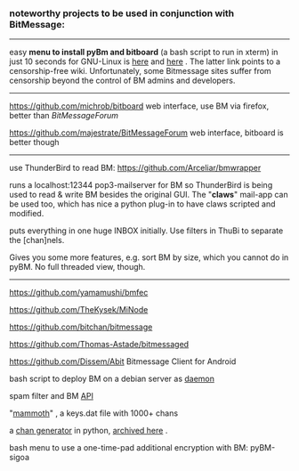 ### noteworthy projects to be used in conjunction with BitMessage:
***
easy **menu to install pyBm and bitboard** (a bash script to run in xterm) in just 10 seconds for GNU-Linux is [here](https://gist.githubusercontent.com/KM-200/715f8847bd24b9e6ebb90e0a64d5149a/raw/747df7a695b09aa5e133d6a7d86c6387ab10348e/bm_menu.sh) and [here](http://fossilrepos.sourceforge.net/srv.fsl/450/wcontent?all=1) . The latter link points to a censorship-free wiki. Unfortunately, some Bitmessage sites suffer from censorship beyond the control of BM admins and developers.

***
https://github.com/michrob/bitboard web interface, use BM via firefox, better than _BitMessageForum_

https://github.com/majestrate/BitMessageForum web interface, bitboard is better though


***
use ThunderBird to read BM:  https://github.com/Arceliar/bmwrapper   

runs a localhost:12344 pop3-mailserver for BM so ThunderBird is being used to read & write BM besides the original GUI. The "**claws**" mail-app can be used too, which has nice a python plug-in to have claws scripted and modified.

puts everything in one huge INBOX initially. Use filters in ThuBi to separate the [chan]nels. 

Gives you some more features, e.g. sort BM by size, which you cannot do in pyBM. No full threaded view, though.
***
https://github.com/yamamushi/bmfec

https://github.com/TheKysek/MiNode

https://github.com/bitchan/bitmessage

https://github.com/Thomas-Astade/bitmessaged

https://github.com/Dissem/Abit
Bitmessage Client for Android

bash script to deploy BM on a debian server as [daemon](https://github.com/r51n/auto-bitmessage) 

spam filter and BM [API](https://github.com/torifier/PyBitmessage/tree/master/bitmessage-API/spamfilter)

"[mammoth](https://gist.github.com/anonymous/925445ea97d7bc8622d0b706469adc42)" , a keys.dat file with 1000+ chans

a [chan generator](http://bitmessage.mybb.im/viewtopic.php?id=30%23p106) in python, [archived here](http://web.archive.org/web/20180723031649/http://bitmessage.mybb.im/viewtopic.php?id=30%23p222) .

bash menu to use a one-time-pad additional encryption with BM: pyBM-sigoa

